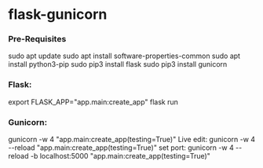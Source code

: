 # flask-gunicorn

### Pre-Requisites
sudo apt update
sudo apt install software-properties-common
sudo apt install python3-pip
sudo pip3 install flask
sudo pip3 install gunicorn

### Flask:
export FLASK_APP="app.main:create_app"
flask run

### Gunicorn:
gunicorn -w 4 "app.main:create_app(testing=True)"
Live edit: gunicorn -w 4 --reload "app.main:create_app(testing=True)"
set port: gunicorn -w 4 --reload -b localhost:5000 "app.main:create_app(testing=True)"